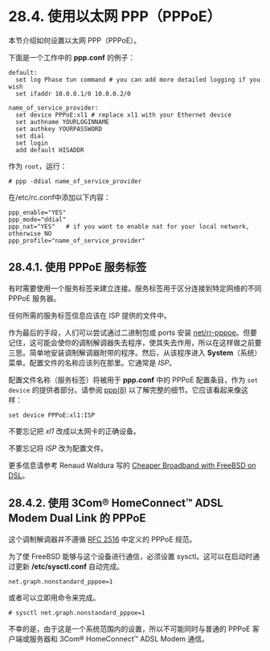 # 28.4. 使用以太网 PPP（PPPoE）

本节介绍如何设置以太网 PPP（PPPoE）。

下面是一个工作中的 **ppp.conf** 的例子：

```
default:
  set log Phase tun command # you can add more detailed logging if you wish
  set ifaddr 10.0.0.1/0 10.0.0.2/0

name_of_service_provider:
  set device PPPoE:xl1 # replace xl1 with your Ethernet device
  set authname YOURLOGINNAME
  set authkey YOURPASSWORD
  set dial
  set login
  add default HISADDR
```
作为 `root`，运行：

```
# ppp -ddial name_of_service_provider
```

在/etc/rc.conf中添加以下内容：

```
ppp_enable="YES"
ppp_mode="ddial"
ppp_nat="YES"	# if you want to enable nat for your local network, otherwise NO
ppp_profile="name_of_service_provider"
```
## 28.4.1. 使用 PPPoE 服务标签

有时需要使用一个服务标签来建立连接。服务标签用于区分连接到特定网络的不同 PPPoE 服务器。

任何所需的服务标签信息应该在 ISP 提供的文件中。

作为最后的手段，人们可以尝试通过二进制包或 ports 安装 [net/rr-pppoe](https://cgit.freebsd.org/ports/tree/net/rr-pppoe/pkg-descr)。但要记住，这可能会使你的调制解调器失去程序，使其失去作用，所以在这样做之前要三思。简单地安装调制解调器附带的程序。然后，从该程序进入 **System**（系统） 菜单。配置文件的名称应该列在那里。它通常是 *ISP*。

配置文件名称（服务标签）将被用于 **ppp.conf** 中的 PPPoE 配置条目，作为 `set device` 的提供者部分。请参阅 [ppp(8)](https://www.freebsd.org/cgi/man.cgi?query=ppp&sektion=8&format=html) 以了解完整的细节。它应该看起来像这样：

```
set device PPPoE:xl1:ISP
```

不要忘记把 *xl1* 改成以太网卡的正确设备。

不要忘记将 *ISP* 改为配置文件。

更多信息请参考 Renaud Waldura 写的 [Cheaper Broadband with FreeBSD on DSL](http://renaud.waldura.com/doc/freebsd/pppoe/)。

## 28.4.2. 使用 3Com® HomeConnect™ ADSL Modem Dual Link 的 PPPoE

这个调制解调器并不遵循 [RFC 2516](http://www.faqs.org/rfcs/rfc2516.html) 中定义的 PPPoE 规范。

为了使 FreeBSD 能够与这个设备进行通信，必须设置 sysctl。这可以在启动时通过更新 **/etc/sysctl.conf** 自动完成。

```
net.graph.nonstandard_pppoe=1
```

或者可以立即用命令来完成。

```
# sysctl net.graph.nonstandard_pppoe=1
```

不幸的是，由于这是一个系统范围内的设置，所以不可能同时与普通的 PPPoE 客户端或服务器和 3Com® HomeConnect™ ADSL Modem 通信。
